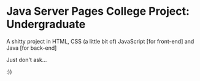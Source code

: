 # Java Server Pages College Project: Undergraduate

A shitty project in HTML, CSS (a little bit of) JavaScript [for front-end] and Java [for back-end]

Just don't ask... 

:))
